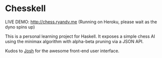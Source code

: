 Chesskell
=========

LIVE DEMO: http://chess.ryandv.me (Running on Heroku, please wait as the dyno spins up)

This is a personal learning project for Haskell. It exposes a simple chess AI using the minimax algorithm with alpha-beta pruning via a JSON API.

Kudos to [Josh](https://github.com/lime-green) for the awesome front-end user interface.
